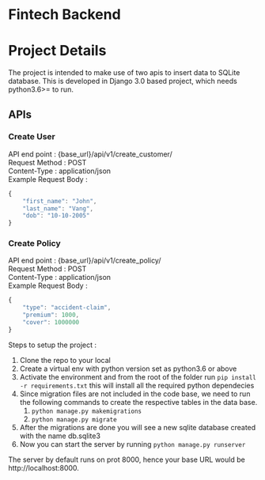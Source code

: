 Fintech Backend
===================

# Project Details #
The project is intended to make use of two apis to insert data to SQLite database. This is developed in Django 3.0 based project, which needs python3.6>= to run.

## APIs ##
### Create User ###
API end point  : {base_url}/api/v1/create_customer/  
Request Method : POST  
Content-Type : application/json  
Example Request Body :  
```javascript
{
    "first_name": "John",
    "last_name": "Vang",
    "dob": "10-10-2005"
}
```

### Create Policy ###
API end point  : {base_url}/api/v1/create_policy/  
Request Method : POST  
Content-Type : application/json  
Example Request Body :  
```javascript
{
    "type": "accident-claim",
    "premium": 1000,
    "cover": 1000000
}
```


Steps to setup the project : 
1. Clone the repo to your local
2. Create a virtual env with python version set as python3.6 or above
3. Activate the environment and from the root of the folder run `pip install -r requirements.txt` this will install all the required python dependecies
4. Since migration files are not included in the code base, we need to run the following commands to create the respective tables in the data base.
    1. `python manage.py makemigrations`
    2. `python manage.py migrate`
5. After the migrations are done you will see a new sqlite database created with the name db.sqlite3
6. Now you can start the server by running `python manage.py runserver`

The server by default runs on prot 8000, hence your base URL would be http://localhost:8000.